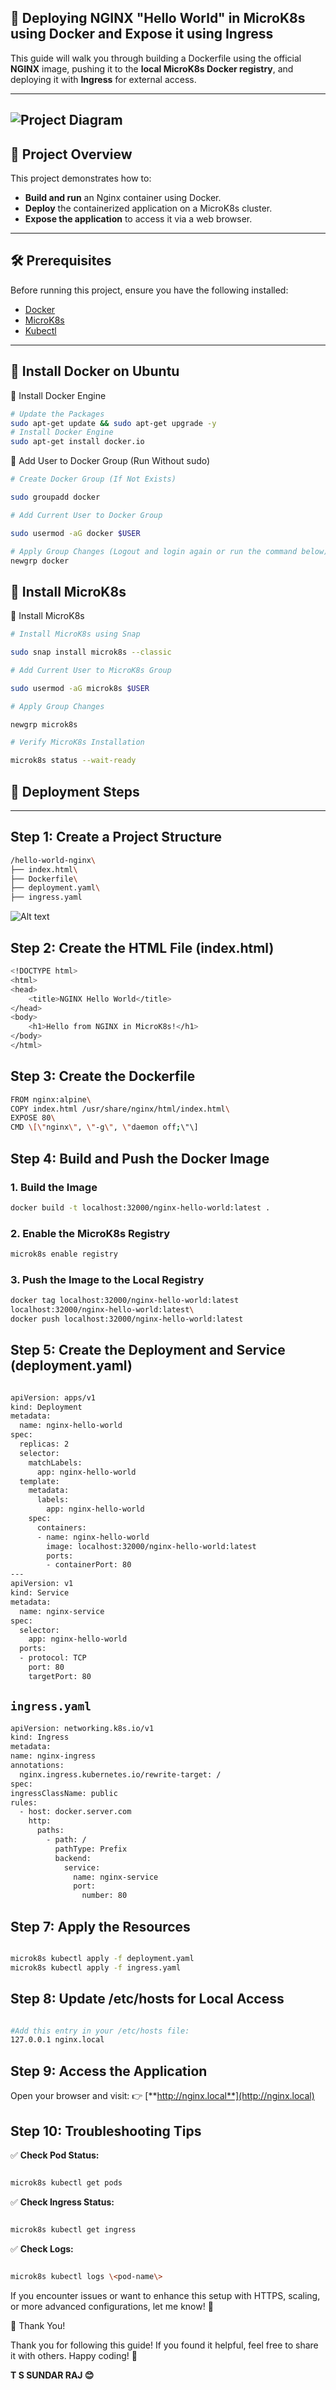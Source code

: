 ## 🚀 **Deploying NGINX "Hello World" in MicroK8s using Docker and Expose it using  Ingress**

This guide will walk you through building a Dockerfile using the
official **NGINX** image, pushing it to the **local MicroK8s Docker
registry**, and deploying it with **Ingress** for external access.

------

![Project Diagram](/Images/docker-inginx_image.png)
----------

## 📖 Project Overview
This project demonstrates how to:
- **Build and run** an Nginx container using Docker.
- **Deploy** the containerized application on a MicroK8s cluster.
- **Expose the application** to access it via a web browser.

---

## 🛠️ Prerequisites
Before running this project, ensure you have the following installed:
- [Docker](https://docs.docker.com/get-docker/)
- [MicroK8s](https://microk8s.io/docs)
- [Kubectl](https://kubernetes.io/docs/tasks/tools/install-kubectl/)

---
## 🐳 Install Docker on Ubuntu
🐳 Install Docker Engine
``` sh
# Update the Packages
sudo apt-get update && sudo apt-get upgrade -y
# Install Docker Engine
sudo apt-get install docker.io

```
🔧 Add User to Docker Group (Run Without sudo)

``` sh
# Create Docker Group (If Not Exists)

sudo groupadd docker

# Add Current User to Docker Group

sudo usermod -aG docker $USER

# Apply Group Changes (Logout and login again or run the command below)
newgrp docker

```
## 🚢 Install MicroK8s

🚢 Install MicroK8s
``` sh
# Install MicroK8s using Snap

sudo snap install microk8s --classic

# Add Current User to MicroK8s Group

sudo usermod -aG microk8s $USER

# Apply Group Changes

newgrp microk8s

# Verify MicroK8s Installation

microk8s status --wait-ready
```


## 🚀 Deployment Steps

---

## **Step 1: Create a Project Structure**

```bash
/hello-world-nginx\
├── index.html\
├── Dockerfile\
├── deployment.yaml\
├── ingress.yaml
```
![Alt text](/Images/Untitled%20Diagram.drawio.svg)

## **Step 2: Create the HTML File (index.html)**

```bash
<!DOCTYPE html> 
<html> 
<head> 
    <title>NGINX Hello World</title> 
</head> 
<body> 
    <h1>Hello from NGINX in MicroK8s!</h1> 
</body> 
</html>
```

## **Step 3: Create the Dockerfile**

``` sh
FROM nginx:alpine\
COPY index.html /usr/share/nginx/html/index.html\
EXPOSE 80\
CMD \[\"nginx\", \"-g\", \"daemon off;\"\]
```

## **Step 4: Build and Push the Docker Image**

### **1. Build the Image**

``` sh
docker build -t localhost:32000/nginx-hello-world:latest .
```

### **2. Enable the MicroK8s Registry**
 
``` sh
microk8s enable registry
```

### **3. Push the Image to the Local Registry**

``` sh
docker tag localhost:32000/nginx-hello-world:latest
localhost:32000/nginx-hello-world:latest\
docker push localhost:32000/nginx-hello-world:latest

```

## **Step 5: Create the Deployment and Service (deployment.yaml)**

``` sh

apiVersion: apps/v1 
kind: Deployment 
metadata: 
  name: nginx-hello-world 
spec: 
  replicas: 2 
  selector: 
    matchLabels: 
      app: nginx-hello-world 
  template: 
    metadata: 
      labels: 
        app: nginx-hello-world 
    spec: 
      containers: 
      - name: nginx-hello-world 
        image: localhost:32000/nginx-hello-world:latest 
        ports: 
        - containerPort: 80 
--- 
apiVersion: v1 
kind: Service 
metadata: 
  name: nginx-service 
spec: 
  selector: 
    app: nginx-hello-world 
  ports: 
  - protocol: TCP 
    port: 80 
    targetPort: 80 
  ```
  ## `ingress.yaml`

  ``` sh
  apiVersion: networking.k8s.io/v1 
kind: Ingress 
metadata: 
  name: nginx-ingress 
  annotations: 
    nginx.ingress.kubernetes.io/rewrite-target: / 
spec: 
  ingressClassName: public 
  rules: 
    - host: docker.server.com 
      http: 
        paths: 
          - path: / 
            pathType: Prefix 
            backend: 
              service: 
                name: nginx-service 
                port: 
                  number: 80 
```

## **Step 7: Apply the Resources**

``` sh

microk8s kubectl apply -f deployment.yaml
microk8s kubectl apply -f ingress.yaml
```

## **Step 8: Update /etc/hosts for Local Access**

``` sh

#Add this entry in your /etc/hosts file:
127.0.0.1 nginx.local
```

## **Step 9: Access the Application**

Open your browser and visit: 👉
[**http://nginx.local**](http://nginx.local)

## **Step 10: Troubleshooting Tips**

✅ **Check Pod Status:**
 ``` sh

microk8s kubectl get pods
```

✅ **Check Ingress Status:**
``` sh

microk8s kubectl get ingress
```

✅ **Check Logs:**
``` sh

microk8s kubectl logs \<pod-name\>
```

If you encounter issues or want to enhance this setup with HTTPS,
scaling, or more advanced configurations, let me know! 🚀

🙏 Thank You!

Thank you for following this guide! If you found it helpful, feel free to share it with others. Happy coding! 🚀  

**T S SUNDAR RAJ 😊**
